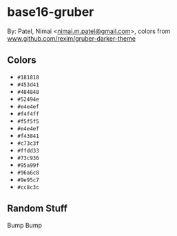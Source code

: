 # base16-gruber

By: Patel, Nimai &lt;nimai.m.patel@gmail.com&gt;, colors from www.github.com/rexim/gruber-darker-theme

## Colors

* `#181818`
* `#453d41`
* `#484848`
* `#52494e`
* `#e4e4ef`
* `#f4f4ff`
* `#f5f5f5`
* `#e4e4ef`
* `#f43841`
* `#c73c3f`
* `#ffdd33`
* `#73c936`
* `#95a99f`
* `#96a6c8`
* `#9e95c7`
* `#cc8c3c`

## Random Stuff

Bump
Bump
